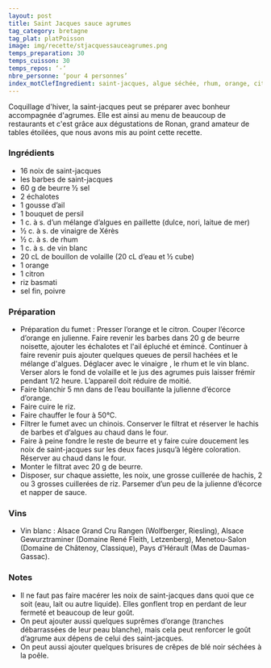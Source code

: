 ```yaml
---
layout: post
title: Saint Jacques sauce agrumes
tag_category: bretagne
tag_plat: platPoisson
image: img/recette/stjacquessauceagrumes.png
temps_preparation: 30
temps_cuisson: 30
temps_repos: ‘-‘
nbre_personne: ‘pour 4 personnes’
index_motClefIngredient: saint-jacques, algue séchée, rhum, orange, citron
---
```

Coquillage d'hiver, la saint-jacques peut se préparer avec bonheur accompagnée d'agrumes. Elle est ainsi au menu de beaucoup de restaurants et c'est grâce aux dégustations de Ronan, grand amateur de tables étoilées, que nous avons mis au point cette recette.

### Ingrédients
* 16 noix de saint-jacques
* les barbes de saint-jacques
* 60 g de beurre ½ sel
* 2 échalotes
* 1 gousse d’ail
* 1 bouquet de persil
* 1 c. à s. d’un mélange d’algues en paillette (dulce, nori, laitue de mer)
* ½ c. à s. de vinaigre de Xérès
* ½ c. à s. de rhum
* 1 c. à s. de vin blanc
* 20 cL de bouillon de volaille (20 cL d’eau et ½ cube)
* 1 orange
* 1 citron
* riz basmati
* sel fin, poivre

### Préparation
* Préparation du fumet : Presser l’orange et le citron. Couper l’écorce d’orange en julienne. Faire revenir les barbes dans 20 g de beurre noisette, ajouter les échalotes et l'ail épluché et émincé. Continuer à faire revenir puis ajouter quelques queues de persil hachées et le mélange d'algues. Déglacer avec le vinaigre , le rhum et le vin blanc. Verser alors le fond de volaille et le jus des agrumes puis laisser frémir pendant 1/2 heure. L’appareil doit réduire de moitié.
* Faire blanchir 5 mn dans de l’eau bouillante la julienne d’écorce d’orange.
* Faire cuire le riz.
* Faire chauffer le four à 50°C.
* Filtrer le fumet avec un chinois. Conserver le filtrat et réserver le hachis de barbes et d’algues au chaud dans le four.
* Faire à peine fondre le reste de beurre et y faire cuire doucement les noix de saint-jacques sur les deux faces jusqu’à légère coloration. Réserver au chaud dans le four.
* Monter le filtrat avec 20 g de beurre.
* Disposer, sur chaque assiette, les noix, une grosse cuillerée de hachis, 2 ou 3 grosses cuillerées de riz. Parsemer d’un peu de la julienne d’écorce et napper de sauce.  

### Vins
* Vin blanc : Alsace Grand Cru Rangen (Wolfberger, Riesling), Alsace Gewurztraminer (Domaine René Fleith, Letzenberg), Menetou-Salon (Domaine de Châtenoy, Classique), Pays d'Hérault (Mas de Daumas-Gassac).

### Notes
* Il ne faut pas faire macérer les noix de saint-jacques dans quoi que ce soit (eau, lait ou autre liquide). Elles gonflent trop en perdant de leur fermeté et beaucoup de leur goût.
* On peut ajouter aussi quelques suprêmes d’orange (tranches débarrassées de leur peau blanche), mais cela peut renforcer le goût d’agrume aux dépens de celui des saint-jacques.
* On peut aussi ajouter quelques brisures de crêpes de blé noir séchées à la poêle.
